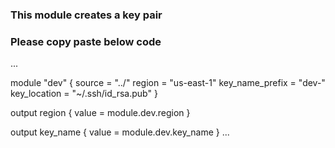 ### This module creates a key pair

### Please copy paste below code
...

module "dev" {
    source = "../"
    region = "us-east-1"
    key_name_prefix = "dev-"
    key_location = "~/.ssh/id_rsa.pub"
}


output region {
    value = module.dev.region
}

output key_name {
    value = module.dev.key_name
}
...
